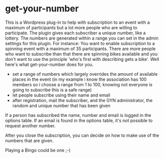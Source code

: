 <h1>get-your-number</h1>

This is a Wordpress plug-in to help with subscription to an event with a maximum of participants but a lot more people who are willing to participate.
The plugin gives each subscriber a unique number, like a lottery. The numbers are generated within a range you can set in the admin settings for this plugin.
For instance:
You want to enable subscription to a spinning event with a maximum of 35 participants. There are more people who want to subscribe than that there are spinning bikes available and you don't want to use the principle 'who's first with describing gets a bike'. Well here's what get-your-number does for you.

<ul>
<li>set a range of numbers which largely overrides the amount of available places in the event (in my example i know the association has 100 members so i choose a range from 1 to 100, knowing not everyone is going to subscribe this is a safe range)</li>
<li>let people subscribe using their name and email</li>
<li>after registration, mail the subscriber, and the GYN administrator, the random and unique number that has been given</li>
</ul>

If a person has subscribed the name, number and email is logged in the options table. If an email is found in the options table, it's not possible to request another number.

After you close the subscription, you can decide on how to make use of the numbers that are given.

Playing a Bingo could be one ;-)
